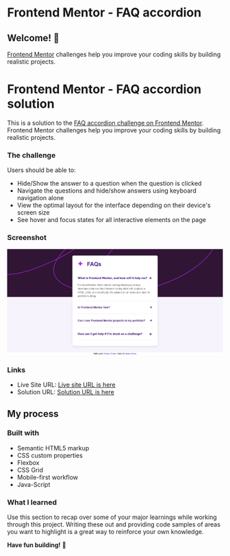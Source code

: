 # Frontend Mentor - FAQ accordion

## Welcome! 👋

[Frontend Mentor](https://www.frontendmentor.io) challenges help you improve your coding skills by building realistic projects.

# Frontend Mentor - FAQ accordion solution

This is a solution to the [FAQ accordion challenge on Frontend Mentor](https://www.frontendmentor.io/challenges/faq-accordion-wyfFdeBwBz). Frontend Mentor challenges help you improve your coding skills by building realistic projects.

### The challenge

Users should be able to:

- Hide/Show the answer to a question when the question is clicked
- Navigate the questions and hide/show answers using keyboard navigation alone
- View the optimal layout for the interface depending on their device's screen size
- See hover and focus states for all interactive elements on the page

### Screenshot

![My design Screenshot](/design/Screenshot%202024-12-29%20at%2012-30-.png)

### Links

- Live Site URL: [Live site URL is here](https://taupe-lebkuchen-0942c2.netlify.app/)
- Solution URL: [Solution URL is here](https://github.com/masum-hosen/FAQ-accordion)

## My process

### Built with

- Semantic HTML5 markup
- CSS custom properties
- Flexbox
- CSS Grid
- Mobile-first workflow
- Java-Script

### What I learned

Use this section to recap over some of your major learnings while working through this project. Writing these out and providing code samples of areas you want to highlight is a great way to reinforce your own knowledge.

**Have fun building!** 🚀
